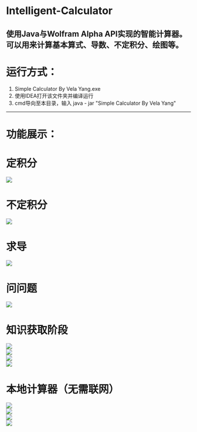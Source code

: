 # Intelligent-Calculator
使用Java与Wolfram Alpha API实现的智能计算器。  
可以用来计算基本算式、导数、不定积分、绘图等。  
---
# 运行方式：  
1. Simple Calculator By Vela Yang.exe  
2. 使用IDEA打开该文件夹并编译运行  
3. cmd导向至本目录，输入 java - jar "Simple Calculator By Vela Yang"  


---
# 功能展示：  
# 定积分  
![](功能展示/AlphaMode_1.png)  
# 不定积分  
![](/功能展示/AlphaMode_2.png)  
# 求导  
![](/功能展示/AlphaMode_3.png)  
# 问问题  
![](/功能展示/AlphaMode_4.png)  
# 知识获取阶段  
![](/功能展示/KnowledgeMode_1.png)  
![](/功能展示/KnowledgeMode_2.png)  
![](/功能展示/KnowledgeMode_3.png)  
![](./功能展示/KnowledgeMode_4.png)  
# 本地计算器（无需联网）  
![](./功能展示/LocalMode_1.png)  
![](./功能展示/LocalMode_2.png)  
![](./功能展示/LocalMode_3.png)  
![](./功能展示/LocalMode_4.png)  

 
